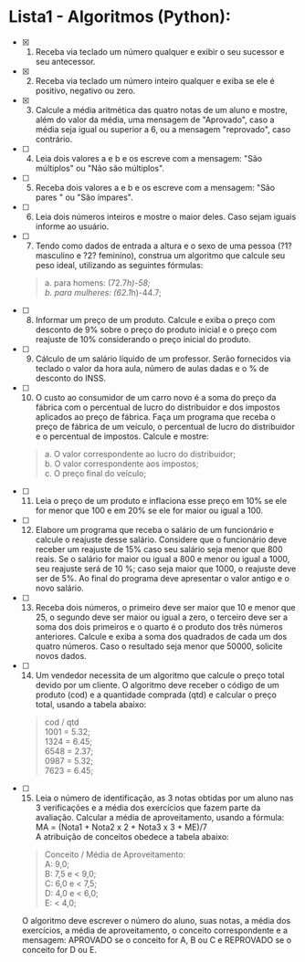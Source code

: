 # Lista1 - Algoritmos (Python):

- [x] 1. Receba via teclado um número qualquer e exibir o seu sucessor e seu antecessor.

- [x] 2. Receba via teclado um número inteiro qualquer e exiba se ele é positivo, negativo ou zero.

- [x] 3. Calcule a média aritmética das quatro notas de um aluno e mostre, além do valor da média, uma mensagem de "Aprovado", caso a média seja igual ou superior a 6, ou a mensagem "reprovado", caso contrário.

- [ ] 4. Leia dois valores a e b e os escreve com a mensagem: "São múltiplos" ou "Não são múltiplos".

- [ ] 5. Receba dois valores a e b e os escreve com a mensagem: "São pares " ou "São ímpares".

- [ ] 6. Leia dois números inteiros e mostre o maior deles. Caso sejam iguais informe ao usuário.

- [ ] 7. Tendo como dados de entrada a altura e o sexo de uma pessoa (?1? masculino e ?2? feminino), construa um algoritmo que calcule seu peso ideal, utilizando as seguintes fórmulas:  
    >a. para homens: (72.7*h)-58;  
    >b. para mulheres: (62.1*h)-44.7;

- [ ] 8. Informar um preço de um produto. Calcule e exiba o preço com desconto de 9% sobre o preço do produto inicial e o preço com reajuste de 10% considerando o preço inicial do produto.

- [ ] 9. Cálculo de um salário líquido de um professor. Serão fornecidos via teclado o valor da hora aula, número de aulas dadas e o % de desconto do INSS.

- [ ] 10. O custo ao consumidor de um carro novo é a soma do preço da fábrica com o percentual de lucro do distribuidor e dos impostos aplicados ao preço de fábrica. Faça um programa que receba o preço de fábrica de um veículo, o percentual de lucro do distribuidor e o percentual de impostos. Calcule e mostre:  
    >a. O valor correspondente ao lucro do distribuidor;  
    >b. O valor correspondente aos impostos;  
    >c. O preço final do veículo;

- [ ] 11. Leia o preço de um produto e inflaciona esse preço em 10% se ele for menor que 100 e em 20% se ele for maior ou igual a 100.

- [ ] 12. Elabore um programa que receba o salário de um funcionário e calcule o reajuste desse salário. Considere que o funcionário deve receber um reajuste de 15% caso seu salário seja menor que 800 reais. Se o salário for maior ou igual a 800 e menor ou igual a 1000, seu reajuste será de 10 %; caso seja maior que 1000, o reajuste deve ser de 5%. Ao final do programa deve apresentar o valor antigo e o novo salário.

- [ ] 13. Receba dois números, o primeiro deve ser maior que 10 e menor que 25, o segundo deve ser maior ou igual a zero, o terceiro deve ser a soma dos dois primeiros e o quarto é o produto dos três números anteriores. Calcule e exiba a soma dos quadrados de cada um dos quatro números. Caso o resultado seja menor que 50000, solicite novos dados.

- [ ] 14. Um vendedor necessita de um algoritmo que calcule o preço total devido por um cliente. O algoritmo deve receber o código de um produto (cod) e a quantidade comprada (qtd) e calcular o preço total, usando a tabela abaixo:  
    >cod / qtd  
    >1001 = 5.32;  
    >1324 = 6.45;  
    >6548 = 2.37;  
    >0987 = 5.32;  
    >7623 = 6.45;  

- [ ] 15. Leia o número de identificação, as 3 notas obtidas por um aluno nas 3 verificações e a média dos exercícios que fazem parte da avaliação. Calcular a média de aproveitamento, usando a fórmula:
    MA = (Nota1 + Nota2 x 2 + Nota3 x 3 + ME)/7  
A atribuição de conceitos obedece a tabela abaixo:  
    >Conceito / Média de Aproveitamento:  
    >A: 9,0;  
    >B: 7,5 e < 9,0;  
    >C: 6,0 e < 7,5;  
    >D: 4,0 e < 6,0;  
    >E: < 4,0;
    
    O algoritmo deve escrever o número do aluno, suas notas, a média dos exercícios, a média de aproveitamento, o conceito correspondente e a mensagem: APROVADO se o conceito for A, B ou C e REPROVADO se o conceito for D ou E.